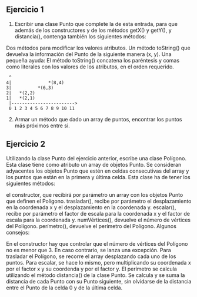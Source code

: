 ## Ejercicio 1


1) Escribir una clase Punto que complete la de esta entrada, para que además de los constructores y de los métodos getX() 
y getY(), y distancia(), contenga también los siguientes métodos:

Dos métodos para modificar los valores atributos.
Un método toString() que devuelva la información del Punto de la siguiente manera (x, y).
Una pequeña ayuda: El método toString() concatena los paréntesis y comas 
como literales con los valores de los atributos, en el orden requerido.

````
 ^
4|              *(8,4)
3|          *(6,3)
2|   *(2,2)
1|   *(2,1)
 |------------------------>
 0 1 2 3 4 5 6 7 8 9 10 11
 ```` 
     
2) Armar un método que dado un array de puntos, encontrar los puntos más próximos entre si.


## Ejercicio 2

Utilizando la clase Punto del ejercicio anterior, escribe una clase Polígono. Esta clase tiene como atributo un array de objetos Punto. Se consideran adyacentes los objetos Punto que estén en celdas consecutivas del array y los puntos que están en la primera y última celda. Esta clase ha de tener los siguientes métodos:

el constructor, que recibirá por parámetro un array con los objetos Punto que definen el Polígono.
trasladar(), recibe por parámetro el desplazamiento en la coordenada x y el desplazamiento en la coordenada y.
escalar(), recibe por parámetro el factor de escala para la coordenada x y el factor de escala para la coordenada y.
numVértices(), devuelve el número de vértices del Polígono.
perímetro(), devuelve el perímetro del Polígono.
Algunos consejos:

En el constructor hay que controlar que el número de vértices del Polígono no es menor que 3. En caso contrario, se lanza una excepción.
Para trasladar el Polígono, se recorre el array desplazando cada uno de los puntos.
Para escalar, se hace lo mismo, pero multiplicando su coordenada x por el factor x y su coordenda y por el factor y.
El perímetro se calcula utilizando el método distancia() de la clase Punto. Se calcula y se suma la distancia de cada Punto con su Punto siguiente, sin olvidarse de la distancia entre el Punto de la celda 0 y de la última celda.